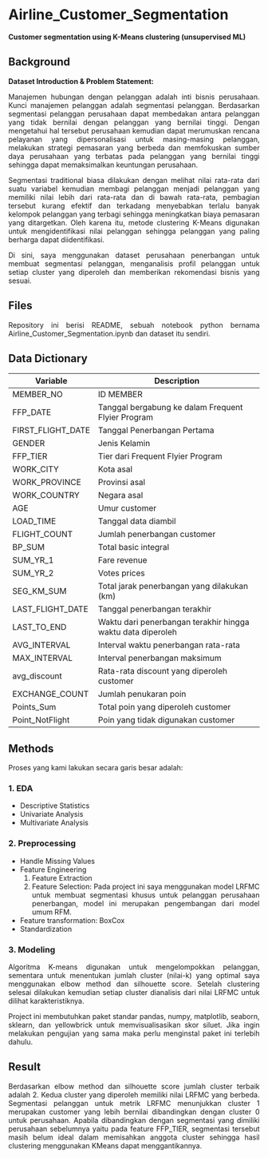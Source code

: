 # Airline_Customer_Segmentation
**Customer segmentation using K-Means clustering (unsupervised ML)**

## Background
**Dataset Introduction & Problem Statement:** <br>
<div align='justify'>

Manajemen hubungan dengan pelanggan adalah inti bisnis perusahaan. Kunci manajemen pelanggan adalah segmentasi pelanggan. 
Berdasarkan segmentasi pelanggan perusahaan dapat membedakan antara pelanggan yang tidak bernilai dengan pelanggan yang 
bernilai tinggi. Dengan mengetahui hal tersebut perusahaan kemudian dapat merumuskan rencana pelayanan yang dipersonalisasi
untuk masing-masing pelanggan, melakukan strategi pemasaran yang berbeda dan memfokuskan sumber daya perusahaan yang terbatas
pada pelanggan yang bernilai tinggi sehingga dapat memaksimalkan keuntungan perusahaan.

Segmentasi traditional biasa dilakukan dengan melihat nilai rata-rata dari suatu variabel kemudian membagi pelanggan menjadi
pelanggan yang memiliki nilai lebih dari rata-rata dan di bawah rata-rata, pembagian tersebut kurang efektif dan terkadang 
menyebabkan terlalu banyak kelompok pelanggan yang terbagi sehingga meningkatkan biaya pemasaran yang ditargetkan. Oleh karena itu,
metode clustering K-Means digunakan untuk mengidentifikasi nilai pelanggan sehingga pelanggan yang paling berharga dapat diidentifikasi.

Di sini, saya menggunakan dataset perusahaan penerbangan untuk membuat segmentasi pelanggan, menganalisis profil pelanggan untuk setiap
cluster yang diperoleh dan memberikan rekomendasi bisnis yang sesuai.

## Files
Repository ini berisi README, sebuah notebook python bernama Airline_Customer_Segmentation.ipynb dan dataset itu sendiri.

## Data Dictionary
|Variable|Description|
|--|--|
|MEMBER_NO| ID MEMBER|
|FFP_DATE| Tanggal bergabung ke dalam Frequent Flyier Program|
|FIRST_FLIGHT_DATE| Tanggal Penerbangan Pertama|
|GENDER| Jenis Kelamin|
|FFP_TIER| Tier dari Frequent Flyier Program|
|WORK_CITY| Kota asal|
|WORK_PROVINCE| Provinsi asal|
|WORK_COUNTRY| Negara asal|
|AGE| Umur customer|
|LOAD_TIME| Tanggal data diambil|
|FLIGHT_COUNT| Jumlah penerbangan customer|
|BP_SUM| Total basic integral|
|SUM_YR_1| Fare revenue|
|SUM_YR_2| Votes prices|
|SEG_KM_SUM| Total jarak penerbangan yang dilakukan (km)|
|LAST_FLIGHT_DATE| Tanggal penerbangan terakhir|
|LAST_TO_END| Waktu dari penerbangan terakhir hingga waktu data diperoleh|
|AVG_INTERVAL| Interval waktu penerbangan rata-rata|
|MAX_INTERVAL| Interval penerbangan maksimum|
|avg_discount| Rata-rata discount yang diperoleh customer|
|EXCHANGE_COUNT| Jumlah penukaran poin|
|Points_Sum| Total poin yang diperoleh customer|
|Point_NotFlight| Poin yang tidak digunakan customer|

## Methods
Proses yang kami lakukan secara garis besar adalah:
### **1. EDA**
 - Descriptive Statistics
 - Univariate Analysis
 - Multivariate Analysis
### **2. Preprocessing**
 - Handle Missing Values
 - Feature Engineering
   1. Feature Extraction
   2. Feature Selection:
      Pada project ini saya menggunakan model LRFMC untuk membuat segmentasi khusus untuk pelanggan perusahaan penerbangan,
      model ini merupakan pengembangan dari model umum RFM.
 - Feature transformation: BoxCox
 - Standardization
### **3. Modeling** 
Algoritma K-means digunakan untuk mengelompokkan pelanggan, sementara untuk menentukan jumlah cluster (nilai-k) yang optimal
saya menggunakan elbow method dan silhouette score. Setelah clustering selesai dilakukan kemudian setiap cluster dianalisis dari nilai LRFMC
untuk dilihat karakteristiknya.

Project ini membutuhkan paket standar pandas, numpy, matplotlib, seaborn, sklearn, dan yellowbrick untuk memvisualisasikan skor siluet. 
Jika ingin melakukan pengujian yang sama maka perlu menginstal paket ini terlebih dahulu.

## Result
Berdasarkan elbow method dan silhouette score jumlah cluster terbaik adalah 2. 
Kedua cluster yang diperoleh memiliki nilai LRFMC yang berbeda. Segmentasi pelanggan untuk metrik LRFMC menunjukkan cluster 1 
merupakan customer yang lebih bernilai dibandingkan dengan cluster 0 untuk perusahaan. Apabila dibandingkan dengan
segmentasi yang dimiliki perusahaan sebelumnya yaitu pada feature FFP_TIER, segmentasi tersebut masih belum 
ideal dalam memisahkan anggota cluster sehingga hasil clustering menggunakan KMeans dapat menggantikannya.
